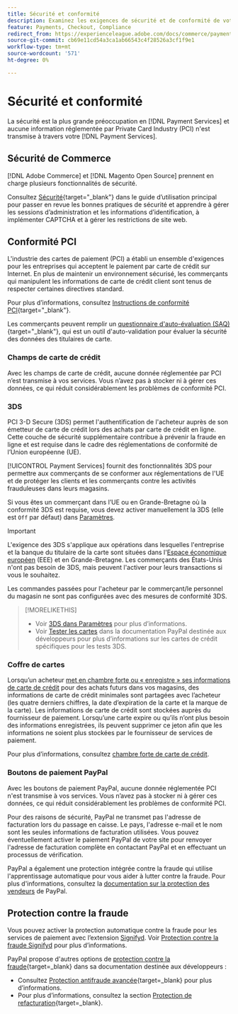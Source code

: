 ```yaml
---
title: Sécurité et conformité
description: Examinez les exigences de sécurité et de conformité de votre site.
feature: Payments, Checkout, Compliance
redirect_from: https://experienceleague.adobe.com/docs/commerce/payment-services/security.html
source-git-commit: cb69e11cd54a3ca1ab66543c4f28526a3cf1f9e1
workflow-type: tm+mt
source-wordcount: '571'
ht-degree: 0%

---
```


# Sécurité et conformité

La sécurité est la plus grande préoccupation en [!DNL Payment Services] et aucune information réglementée par Private Card Industry (PCI) n&#39;est transmise à travers votre [!DNL Payment Services].

## Sécurité de Commerce

[!DNL Adobe Commerce] et [!DNL Magento Open Source] prennent en charge plusieurs fonctionnalités de sécurité.

Consultez [Sécurité](https://experienceleague.adobe.com/fr/docs/commerce-admin/systems/security/security){target="_blank"} dans le guide d’utilisation principal pour passer en revue les bonnes pratiques de sécurité et apprendre à gérer les sessions d’administration et les informations d’identification, à implémenter CAPTCHA et à gérer les restrictions de site web.

## Conformité PCI

L&#39;industrie des cartes de paiement (PCI) a établi un ensemble d&#39;exigences pour les entreprises qui acceptent le paiement par carte de crédit sur Internet. En plus de maintenir un environnement sécurisé, les commerçants qui manipulent les informations de carte de crédit client sont tenus de respecter certaines directives standard.

Pour plus d’informations, consultez [Instructions de conformité PCI](https://experienceleague.adobe.com/fr/docs/commerce-admin/start/compliance/payments/compliance-pci){target="_blank"}.

Les commerçants peuvent remplir un [questionnaire d&#39;auto-évaluation (SAQ)](https://www.pcisecuritystandards.org/pci_security/completing_self_assessment){target="_blank"}, qui est un outil d&#39;auto-validation pour évaluer la sécurité des données des titulaires de carte.

### Champs de carte de crédit

Avec les champs de carte de crédit, aucune donnée réglementée par PCI n’est transmise à vos services. Vous n’avez pas à stocker ni à gérer ces données, ce qui réduit considérablement les problèmes de conformité PCI.

### 3DS

PCI 3-D Secure (3DS) permet l&#39;authentification de l&#39;acheteur auprès de son émetteur de carte de crédit lors des achats par carte de crédit en ligne. Cette couche de sécurité supplémentaire contribue à prévenir la fraude en ligne et est requise dans le cadre des réglementations de conformité de l’Union européenne (UE).

[!UICONTROL Payment Services] fournit des fonctionnalités 3DS pour permettre aux commerçants de se conformer aux réglementations de l&#39;UE et de protéger les clients et les commerçants contre les activités frauduleuses dans leurs magasins.

Si vous êtes un commerçant dans l’UE ou en Grande-Bretagne où la conformité 3DS est requise, vous devez activer manuellement la 3DS (elle est `Off` par défaut) dans [Paramètres](settings.md#credit-card-fields).

>[!IMPORTANT]
>
>L&#39;exigence des 3DS s&#39;applique aux opérations dans lesquelles l&#39;entreprise et la banque du titulaire de la carte sont situées dans l&#39;[Espace économique européen](https://www.efta.int/eea) (EEE) et en Grande-Bretagne. Les commerçants des États-Unis n&#39;ont pas besoin de 3DS, mais peuvent l&#39;activer pour leurs transactions si vous le souhaitez.

Les commandes passées pour l&#39;acheteur par le commerçant/le personnel du magasin ne sont pas configurées avec des mesures de conformité 3DS.

>[!MORELIKETHIS]
>
> * Voir [3DS dans Paramètres](settings.md#3ds) pour plus d’informations.
> * Voir [Tester les cartes](https://developer.paypal.com/docs/checkout/advanced/customize/3d-secure/test/) dans la documentation PayPal destinée aux développeurs pour plus d’informations sur les cartes de crédit spécifiques pour les tests 3DS.

### Coffre de cartes

Lorsqu’un acheteur [met en chambre forte ou « enregistre » ses informations de carte de crédit](vaulting.md) pour des achats futurs dans vos magasins, des informations de carte de crédit minimales sont partagées avec l’acheteur (les quatre derniers chiffres, la date d’expiration de la carte et la marque de la carte). Les informations de carte de crédit sont stockées auprès du fournisseur de paiement. Lorsqu’une carte expire ou qu’ils n’ont plus besoin des informations enregistrées, ils peuvent supprimer ce jeton afin que les informations ne soient plus stockées par le fournisseur de services de paiement.

Pour plus d’informations, consultez [chambre forte de carte de crédit](vaulting.md).

### Boutons de paiement PayPal

Avec les boutons de paiement PayPal, aucune donnée réglementée PCI n&#39;est transmise à vos services. Vous n’avez pas à stocker ni à gérer ces données, ce qui réduit considérablement les problèmes de conformité PCI.

Pour des raisons de sécurité, PayPal ne transmet pas l&#39;adresse de facturation lors du passage en caisse. Le pays, l&#39;adresse e-mail et le nom sont les seules informations de facturation utilisées. Vous pouvez éventuellement activer le paiement PayPal de votre site pour renvoyer l&#39;adresse de facturation complète en contactant PayPal et en effectuant un processus de vérification.

PayPal a également une protection intégrée contre la fraude qui utilise l&#39;apprentissage automatique pour vous aider à lutter contre la fraude. Pour plus d&#39;informations, consultez la [documentation sur la protection des vendeurs](https://www.paypal.com/us/webapps/mpp/security/seller-protection) de PayPal.

## Protection contre la fraude

Vous pouvez activer la protection automatique contre la fraude pour les services de paiement avec l’extension [Signifyd](https://commercemarketplace.adobe.com/signifyd-module-connect.html). Voir [Protection contre la fraude Signifyd](fraud-protection.md) pour plus d’informations.

PayPal propose d&#39;autres options de [protection contre la fraude](https://www.paypal.com/us/cshelp/article/what-is-fraud-protection-help1014){target=_blank} dans sa documentation destinée aux développeurs :

* Consultez [Protection antifraude avancée](https://www.paypal.com/us/enterprise/fraud-protection-advanced#fraud-protection-advanced){target=_blank} pour plus d’informations.
* Pour plus d’informations, consultez la section [Protection de refacturation](https://www.paypal.com/us/cshelp/article/what-is-chargeback-protection-help608){target=_blank}.
